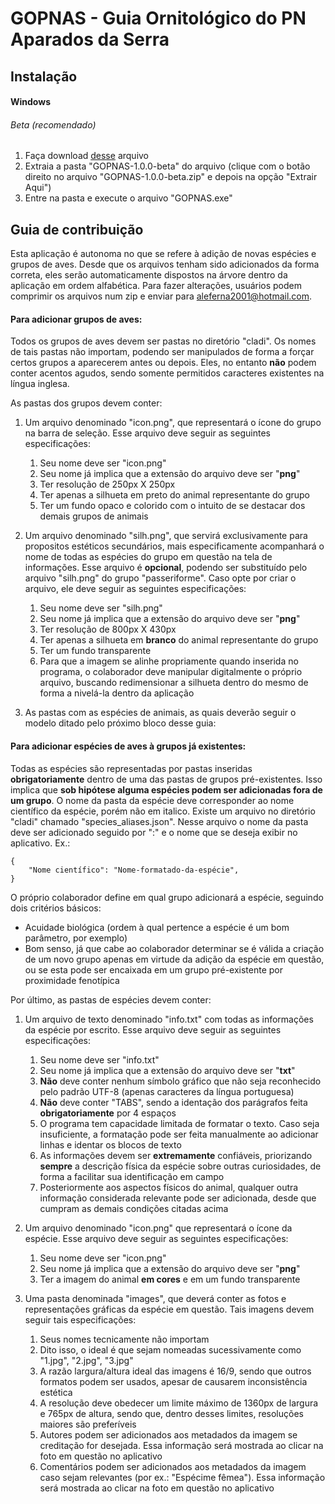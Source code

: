 # GOPNAS - Guia Ornitológico do PN Aparados da Serra

## Instalação

#### Windows

###### Beta (recomendado)

1. Faça download [desse](https://github.com/aleferna12/GOPNAS/archive/v1.0.0-beta.zip) arquivo
2. Extraia a pasta "GOPNAS-1.0.0-beta" do arquivo (clique com o botão direito no arquivo "GOPNAS-1.0.0-beta.zip" e depois na opção "Extrair Aqui")
3. Entre na pasta e execute o arquivo "GOPNAS.exe"

## Guia de contribuição

Esta aplicação é autonoma no que se refere à adição de novas espécies e grupos de aves.
Desde que os arquivos tenham sido adicionados da forma correta, eles serão automaticamente dispostos na árvore dentro
 da aplicação em ordem alfabética.
Para fazer alterações, usuários podem comprimir os arquivos num zip e enviar para aleferna2001@hotmail.com.

#### Para adicionar grupos de aves:

Todos os grupos de aves devem ser pastas no diretório "cladi".
Os nomes de tais pastas não importam, podendo ser manipulados de forma a forçar certos grupos a aparecerem antes ou depois.
 Eles, no entanto **não** podem conter acentos agudos, sendo somente permitidos caracteres existentes na língua inglesa.

As pastas dos grupos devem conter:

1. Um arquivo denominado "icon.png", que representará o ícone do grupo na barra de seleção. Esse arquivo deve seguir as 
seguintes especificações:
    1. Seu nome deve ser "icon.png"
    2. Seu nome já implica que a extensão do arquivo deve ser "**png**"
    3. Ter resolução de 250px X 250px
    4. Ter apenas a silhueta em preto do animal representante do grupo
    5. Ter um fundo opaco e colorido com o intuito de se destacar dos demais grupos de animais

2. Um arquivo denominado "silh.png", que servirá exclusivamente para propositos estéticos secundários, mais 
especificamente acompanhará o nome de todas as espécies do grupo em questão na tela de informações. Esse arquivo é 
**opcional**, podendo ser substituído pelo arquivo "silh.png" do grupo "passeriforme". Caso opte por criar o arquivo, ele deve seguir 
as seguintes especificações:
	1. Seu nome deve ser "silh.png"
	2. Seu nome já implica que a extensão do arquivo deve ser "**png**"
	3. Ter resolução de 800px X 430px
	4. Ter apenas a silhueta em **branco** do animal representante do grupo
	5. Ter um fundo transparente
	6. Para que a imagem se alinhe propriamente quando inserida no programa, o colaborador deve manipular digitalmente o
	 próprio arquivo, buscando redimensionar a silhueta dentro do mesmo de forma a nivelá-la dentro da aplicação

3. As pastas com as espécies de animais, as quais deverão seguir o modelo ditado pelo próximo bloco desse guia:

#### Para adicionar espécies de aves à grupos já existentes:
	
Todas as espécies são representadas por pastas inseridas **obrigatoriamente** dentro de uma das pastas de grupos pré-existentes.
 Isso implica que **sob hipótese alguma espécies podem ser adicionadas fora de um grupo**. O nome da pasta da espécie deve corresponder ao nome científico da espécie, porém não em italico. Existe um arquivo no diretório "cladi" chamado "species_aliases.json". Nesse arquivo o nome da pasta deve ser 
 adicionado seguido por ":" e o nome que se deseja exibir no aplicativo. Ex.:

    {
	    "Nome científico": "Nome-formatado-da-espécie",
    }

O próprio colaborador define em qual grupo adicionará a espécie, seguindo dois critérios básicos:

- Acuidade biológica (ordem à qual pertence a espécie é um bom parâmetro, por exemplo)
- Bom senso, já que cabe ao colaborador determinar se é válida a criação de um novo grupo apenas em virtude da adição da
 espécie em questão, ou se esta pode ser encaixada em um grupo pré-existente por proximidade fenotípica

Por último, as pastas de espécies devem conter:

1. Um arquivo de texto denominado "info.txt" com todas as informações da espécie por escrito. Esse arquivo deve seguir 
as seguintes especificações:
	1. Seu nome deve ser "info.txt"
	2. Seu nome já implica que a extensão do arquivo deve ser "**txt**"
	3. **Não** deve conter nenhum símbolo gráfico que não seja reconhecido pelo padrão UTF-8 (apenas caracteres da língua portuguesa)
	4. **Não** deve conter "TABS", sendo a identação dos parágrafos feita **obrigatoriamente** por 4 espaços
	5. O programa tem capacidade limitada de formatar o texto. Caso seja insuficiente, a formatação pode ser feita 
	manualmente ao adicionar linhas e identar os blocos de texto
	6. As informações devem ser **extremamente** confiáveis, priorizando **sempre** a descrição física da espécie sobre outras 
	curiosidades, de forma a facilitar sua identificação em campo
	7. Posteriormente aos aspectos físicos do animal, qualquer outra informação considerada relevante pode ser adicionada,
	 desde que cumpram as demais condições citadas acima

2. Um arquivo denominado "icon.png" que representará o ícone da espécie. Esse arquivo deve seguir as seguintes especificações:
	1. Seu nome deve ser "icon.png"
	2. Seu nome já implica que a extensão do arquivo deve ser "**png**"
	4. Ter a imagem do animal **em cores** e em um fundo transparente
	
3. Uma pasta denominada "images", que deverá conter as fotos e representações gráficas da espécie em questão. 
Tais imagens devem seguir tais especificações:
	1. Seus nomes tecnicamente não importam
	2. Dito isso, o ideal é que sejam nomeadas sucessivamente como "1.jpg", "2.jpg", "3.jpg"
	3. A razão largura/altura ideal das imagens é 16/9, sendo que outros formatos podem ser usados, apesar de causarem 
	inconsistência estética
	4. A resolução deve obedecer um limite máximo de 1360px de largura e 765px de altura, sendo que, dentro desses limites,
	 resoluções maiores são preferíveis
	6. Autores podem ser adicionados aos metadados da imagem se creditação for desejada. Essa informação será mostrada ao clicar na foto em questão no aplicativo
	7. Comentários podem ser adicionados aos metadados da imagem caso sejam relevantes (por ex.: "Espécime fêmea").
	 Essa informação será mostrada ao clicar na foto em questão no aplicativo

	

